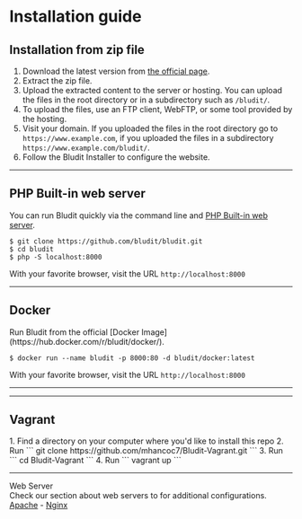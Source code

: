 # Installation guide
<!-- position: 3 -->

<h2 id="installation-from-zip-file">Installation from zip file</h2>

1. Download the latest version from [the official page](https://www.bludit.com).
2. Extract the zip file.
3. Upload the extracted content to the server or hosting. You can upload the files in the root directory or in a subdirectory such as `/bludit/`.
4. To upload the files, use an FTP client, WebFTP, or some tool provided by the hosting.
4. Visit your domain. If you uploaded the files in the root directory go to `https://www.example.com`, if you uploaded the files in a subdirectory `https://www.example.com/bludit/`.
5. Follow the Bludit Installer to configure the website.

---

<h2 id="php-built-in-web-server">PHP Built-in web server</h2>

You can run Bludit quickly via the command line and [PHP Built-in web server](http://php.net/manual/en/features.commandline.webserver.php).

```
$ git clone https://github.com/bludit/bludit.git
$ cd bludit
$ php -S localhost:8000
```

With your favorite browser, visit the URL `http://localhost:8000`

---

<h2 id="docker">Docker</h2>
Run Bludit from the official [Docker Image](https://hub.docker.com/r/bludit/docker/).

```
$ docker run --name bludit -p 8000:80 -d bludit/docker:latest
```

With your favorite browser, visit the URL `http://localhost:8000`

---

---

<h2 id="vagrant">Vagrant</h2>
1. Find a directory on your computer where you'd like to install this repo
2. Run 
```
git clone https://github.com/mhancoc7/Bludit-Vagrant.git
```
3. Run 
```
cd Bludit-Vagrant
```
4. Run 
```
vagrant up
```

---

<div class="note">
<div class="title">Web Server</div>
Check our section about web servers to for additional configurations. <a href="https://docs.bludit.com/en/webservers/apache">Apache</a> - <a href="https://docs.bludit.com/en/webservers/nginx">Nginx</a>
</div>
